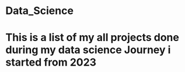 # Data_Science
# This is a list of my all projects done during my data science Journey i started from 2023
